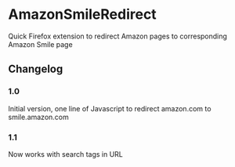 # AmazonSmileRedirect
Quick Firefox extension to redirect Amazon pages to corresponding Amazon Smile page

## Changelog
### 1.0
Initial version, one line of Javascript to redirect amazon.com to smile.amazon.com

### 1.1
Now works with search tags in URL
